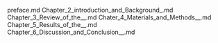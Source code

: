 preface.md
Chapter_2_introduction_and_Background_.md
Chapter_3_Review_of_the__.md
Chater_4_Materials_and_Methods__.md
Chapter_5_Results_of_the__.md
Chapter_6_Discussion_and_Conclusion__.md



